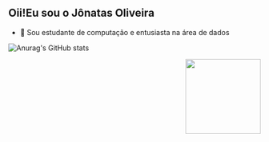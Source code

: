 ## Oii!Eu sou o Jônatas Oliveira 

- 🌱 Sou estudante de computação e entusiasta na área de dados

![Anurag's GitHub stats](https://github-readme-stats.vercel.app/api?username=Jonatas-G-Oliveira&show_icons=true&theme=dracula)

<div align ="right">
<img src="https://github.com/Jonatas-G-Oliveira/Jonatas-G-Oliveira/assets/130922069/2deb736d-2a7f-4f5f-a8bd-89d8b8eecefb" width =" 150px"/>
</div>
